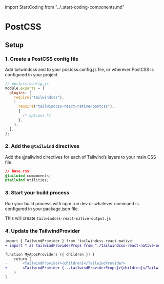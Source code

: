 import StartCoding from "../\_start-coding-components.md"

# PostCSS

## Setup

### 1. Create a PostCSS config file

Add tailwindcss and to your postcss.config.js file, or wherever PostCSS is configured in your project.

```js
// postcss.config.js
module.exports = {
  plugins: [
    require("tailwindcss"),
    [
      require("tailwindcss-react-native/postcss"),
      {
        /* options */
      },
    ],
  ],
};
```

### 2. Add the `@tailwind` directives

Add the @tailwind directives for each of Tailwind’s layers to your main CSS file.

```css
// base.css
@tailwind components;
@tailwind utilities;
```

### 3. Start your build process

Run your build process with npm run dev or whatever command is configured in your package.json file.

This will create `tailwindcss-react-native-output.js`

### 4. Update the TailwindProvider

```diff
import { TailwindProvider } from 'tailwindcss-react-native'
+ import * as tailwindProviderProps from "./tailwindcss-react-native-output"

function MyAppsProviders ({ children }) {
    return (
-       <TailwindProvider>{children}</TailwindProvider>
+       <TailwindProvider {...tailwindProviderProps}>{children}</TailwindProvider>
    )
}
```

<StartCoding />
